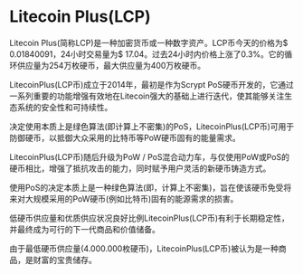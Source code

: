 # 

# Litecoin Plus(LCP)

Litecoin Plus(简称LCP)是一种加密货币或一种数字资产。LCP币今天的价格为$ 0.01840091，24小时交易量为$ 17.04。过去24小时内价格上涨了0.3%。它的循环供应量为254万枚硬币，最大供应量为400万枚硬币。

LitecoinPlus(LCP币)成立于2014年，最初是作为Scrypt PoS硬币开发的，它通过一系列重要的功能增强有效地在Litecoin强大的基础上进行迭代，使其能够关注生态系统的安全性和可持续性。

决定使用本质上是绿色算法(即计算上不密集)的PoS，LitecoinPlus(LCP币)可用于防御硬币，以抵御大众采用的比特币等PoW硬币固有的能量需求。

LitecoinPlus(LCP币)随后升级为PoW / PoS混合动力车，与仅使用PoW或PoS的硬币相比，增强了抵抗攻击的能力，同时赋予用户灵活的新硬币铸造方式。

使用PoS的决定本质上是一种绿色算法(即，计算上不密集)，旨在使该硬币免受将来对大规模采用的PoW硬币(例如比特币)固有的能源需求的损害。

低硬币供应量和优质供应状况良好比例LitecoinPlus(LCP币)有利于长期稳定性，并最终成为可行的下一代商品和价值储备。

由于最低硬币供应量(4.000.000枚硬币)，LitecoinPlus(LCP币)被认为是一种商品，是财富的宝贵储存。

